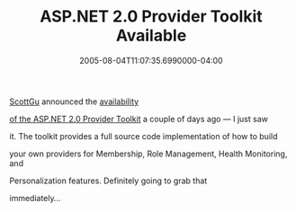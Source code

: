﻿---
title: ASP.NET 2.0 Provider Toolkit Available
date: "2005-08-04T11:07:35.6990000-04:00"
description: >-
featuredImage: /img/default-post-image.jpg
---

[ScottGu](http://weblogs.asp.net/scottgu) announced the [availability](http://weblogs.asp.net/scottgu/archive/2005/08/01/421275.aspx)

[of the ASP.NET 2.0 Provider Toolkit](http://weblogs.asp.net/scottgu/archive/2005/08/01/421275.aspx) a couple of days ago — I just saw

it. The toolkit provides a full source code implementation of how to build

your own providers for Membership, Role Management, Health Monitoring, and

Personalization features. Definitely going to grab that

immediately…

